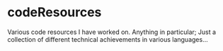 codeResources
=============

Various code resources I have worked on. Anything in particular; Just a collection of different technical achievements in various languages...
